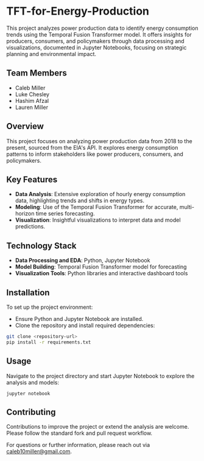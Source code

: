 # TFT-for-Energy-Production
This project analyzes power production data to identify energy consumption trends using the Temporal Fusion Transformer model. It offers insights for producers, consumers, and policymakers through data processing and visualizations, documented in Jupyter Notebooks, focusing on strategic planning and environmental impact.

## Team Members
- Caleb Miller
- Luke Chesley
- Hashim Afzal
- Lauren Miller
  
## Overview
This project focuses on analyzing power production data from 2018 to the present, sourced from the EIA's API. It explores energy consumption patterns to inform stakeholders like power producers, consumers, and policymakers.

## Key Features
- **Data Analysis**: Extensive exploration of hourly energy consumption data, highlighting trends and shifts in energy types.
- **Modeling**: Use of the Temporal Fusion Transformer for accurate, multi-horizon time series forecasting.
- **Visualization**: Insightful visualizations to interpret data and model predictions.

## Technology Stack
- **Data Processing and EDA**: Python, Jupyter Notebook
- **Model Building**: Temporal Fusion Transformer model for forecasting
- **Visualization Tools**: Python libraries and interactive dashboard tools

## Installation
To set up the project environment:

- Ensure Python and Jupyter Notebook are installed.
- Clone the repository and install required dependencies:

```bash
git clone <repository-url>
pip install -r requirements.txt
```

## Usage
Navigate to the project directory and start Jupyter Notebook to explore the analysis and models:

```
jupyter notebook
```

## Contributing
Contributions to improve the project or extend the analysis are welcome. Please follow the standard fork and pull request workflow.

For questions or further information, please reach out via caleb10miller@gmail.com.
